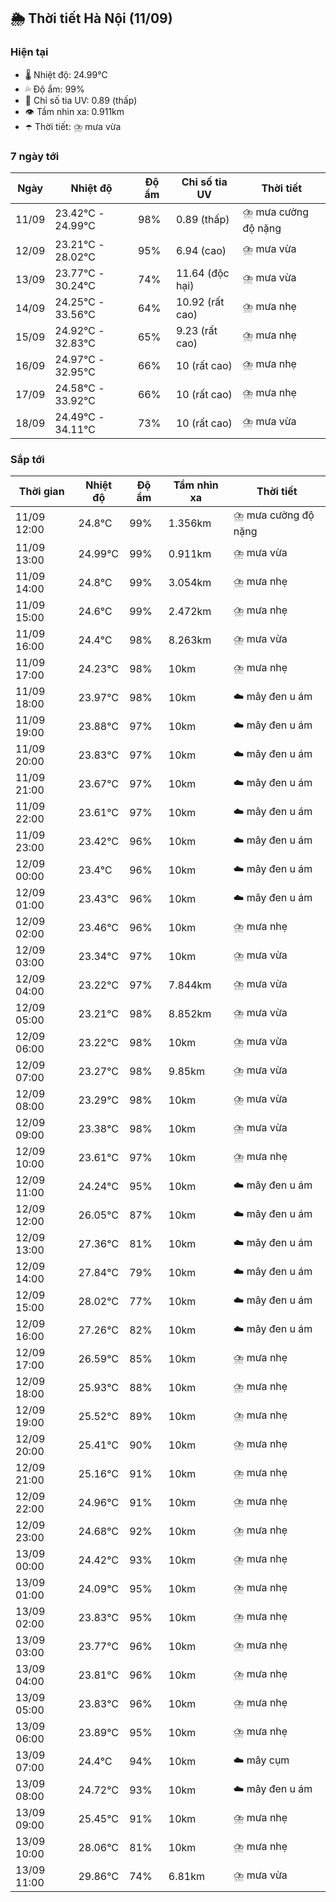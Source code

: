 ## 🌦️ Thời tiết Hà Nội (11/09)

### Hiện tại

- 🌡️ Nhiệt độ: 24.99℃
- 💦 Độ ẩm: 99%
- 🌟 Chỉ số tia UV: 0.89 (thấp)
- 👁️ Tầm nhìn xa: 0.911km
- ☂️ Thời tiết: ⛈️ mưa vừa

### 7 ngày tới

| Ngày | Nhiệt độ | Độ ẩm | Chỉ số tia UV | Thời tiết |
| --- | --- | --- | --- | --- |
| 11/09 | 23.42℃ - 24.99℃ | 98% | 0.89 (thấp) | ⛈️ mưa cường độ nặng |
| 12/09 | 23.21℃ - 28.02℃ | 95% | 6.94 (cao) | ⛈️ mưa vừa |
| 13/09 | 23.77℃ - 30.24℃ | 74% | 11.64 (độc hại) | ⛈️ mưa vừa |
| 14/09 | 24.25℃ - 33.56℃ | 64% | 10.92 (rất cao) | ⛈️ mưa nhẹ |
| 15/09 | 24.92℃ - 32.83℃ | 65% | 9.23 (rất cao) | ⛈️ mưa nhẹ |
| 16/09 | 24.97℃ - 32.95℃ | 66% | 10 (rất cao) | ⛈️ mưa nhẹ |
| 17/09 | 24.58℃ - 33.92℃ | 66% | 10 (rất cao) | ⛈️ mưa nhẹ |
| 18/09 | 24.49℃ - 34.11℃ | 73% | 10 (rất cao) | ⛈️ mưa vừa |

### Sắp tới

| Thời gian | Nhiệt độ | Độ ẩm | Tầm nhìn xa | Thời tiết |
| --- | --- | --- | --- | --- |
| 11/09 12:00 | 24.8℃ | 99% | 1.356km | ⛈️ mưa cường độ nặng |
| 11/09 13:00 | 24.99℃ | 99% | 0.911km | ⛈️ mưa vừa |
| 11/09 14:00 | 24.8℃ | 99% | 3.054km | ⛈️ mưa nhẹ |
| 11/09 15:00 | 24.6℃ | 99% | 2.472km | ⛈️ mưa nhẹ |
| 11/09 16:00 | 24.4℃ | 98% | 8.263km | ⛈️ mưa vừa |
| 11/09 17:00 | 24.23℃ | 98% | 10km | ⛈️ mưa nhẹ |
| 11/09 18:00 | 23.97℃ | 98% | 10km | ☁️ mây đen u ám |
| 11/09 19:00 | 23.88℃ | 97% | 10km | ☁️ mây đen u ám |
| 11/09 20:00 | 23.83℃ | 97% | 10km | ☁️ mây đen u ám |
| 11/09 21:00 | 23.67℃ | 97% | 10km | ☁️ mây đen u ám |
| 11/09 22:00 | 23.61℃ | 97% | 10km | ☁️ mây đen u ám |
| 11/09 23:00 | 23.42℃ | 96% | 10km | ☁️ mây đen u ám |
| 12/09 00:00 | 23.4℃ | 96% | 10km | ☁️ mây đen u ám |
| 12/09 01:00 | 23.43℃ | 96% | 10km | ☁️ mây đen u ám |
| 12/09 02:00 | 23.46℃ | 96% | 10km | ⛈️ mưa nhẹ |
| 12/09 03:00 | 23.34℃ | 97% | 10km | ⛈️ mưa vừa |
| 12/09 04:00 | 23.22℃ | 97% | 7.844km | ⛈️ mưa vừa |
| 12/09 05:00 | 23.21℃ | 98% | 8.852km | ⛈️ mưa vừa |
| 12/09 06:00 | 23.22℃ | 98% | 10km | ⛈️ mưa vừa |
| 12/09 07:00 | 23.27℃ | 98% | 9.85km | ⛈️ mưa vừa |
| 12/09 08:00 | 23.29℃ | 98% | 10km | ⛈️ mưa vừa |
| 12/09 09:00 | 23.38℃ | 98% | 10km | ⛈️ mưa vừa |
| 12/09 10:00 | 23.61℃ | 97% | 10km | ⛈️ mưa nhẹ |
| 12/09 11:00 | 24.24℃ | 95% | 10km | ☁️ mây đen u ám |
| 12/09 12:00 | 26.05℃ | 87% | 10km | ☁️ mây đen u ám |
| 12/09 13:00 | 27.36℃ | 81% | 10km | ☁️ mây đen u ám |
| 12/09 14:00 | 27.84℃ | 79% | 10km | ☁️ mây đen u ám |
| 12/09 15:00 | 28.02℃ | 77% | 10km | ☁️ mây đen u ám |
| 12/09 16:00 | 27.26℃ | 82% | 10km | ☁️ mây đen u ám |
| 12/09 17:00 | 26.59℃ | 85% | 10km | ⛈️ mưa nhẹ |
| 12/09 18:00 | 25.93℃ | 88% | 10km | ⛈️ mưa nhẹ |
| 12/09 19:00 | 25.52℃ | 89% | 10km | ⛈️ mưa nhẹ |
| 12/09 20:00 | 25.41℃ | 90% | 10km | ⛈️ mưa nhẹ |
| 12/09 21:00 | 25.16℃ | 91% | 10km | ⛈️ mưa nhẹ |
| 12/09 22:00 | 24.96℃ | 91% | 10km | ⛈️ mưa nhẹ |
| 12/09 23:00 | 24.68℃ | 92% | 10km | ⛈️ mưa nhẹ |
| 13/09 00:00 | 24.42℃ | 93% | 10km | ⛈️ mưa nhẹ |
| 13/09 01:00 | 24.09℃ | 95% | 10km | ⛈️ mưa nhẹ |
| 13/09 02:00 | 23.83℃ | 95% | 10km | ⛈️ mưa nhẹ |
| 13/09 03:00 | 23.77℃ | 96% | 10km | ⛈️ mưa nhẹ |
| 13/09 04:00 | 23.81℃ | 96% | 10km | ⛈️ mưa nhẹ |
| 13/09 05:00 | 23.83℃ | 96% | 10km | ⛈️ mưa nhẹ |
| 13/09 06:00 | 23.89℃ | 95% | 10km | ⛈️ mưa nhẹ |
| 13/09 07:00 | 24.4℃ | 94% | 10km | ☁️ mây cụm |
| 13/09 08:00 | 24.72℃ | 93% | 10km | ☁️ mây đen u ám |
| 13/09 09:00 | 25.45℃ | 91% | 10km | ⛈️ mưa nhẹ |
| 13/09 10:00 | 28.06℃ | 81% | 10km | ⛈️ mưa nhẹ |
| 13/09 11:00 | 29.86℃ | 74% | 6.81km | ⛈️ mưa vừa |
